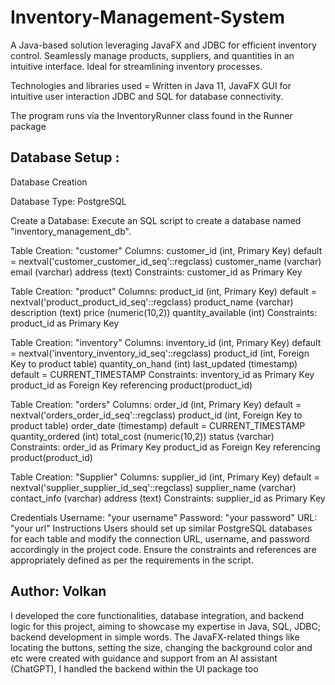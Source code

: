 # Inventory-Management-System

A Java-based solution leveraging JavaFX and JDBC for efficient inventory control. Seamlessly manage products, suppliers, and quantities in an intuitive interface. Ideal for streamlining inventory processes.

Technologies and libraries used = Written in Java 11, JavaFX GUI for intuitive user interaction JDBC and SQL for database connectivity.

The program runs via  the InventoryRunner class found in the Runner package


## Database Setup :

Database Creation

Database Type: PostgreSQL

Create a Database: Execute an SQL script to create a database named "inventory_management_db".

Table Creation: "customer"
Columns:
customer_id (int, Primary Key) default = nextval('customer_customer_id_seq'::regclass)
customer_name (varchar)
email (varchar)
address (text)
Constraints:
customer_id as Primary Key

Table Creation: "product"
Columns:
product_id (int, Primary Key) default = nextval('product_product_id_seq'::regclass)
product_name (varchar)
description (text)
price (numeric(10,2))
quantity_available (int)
Constraints:
product_id as Primary Key

Table Creation: "inventory"
Columns:
inventory_id (int, Primary Key) default = nextval('inventory_inventory_id_seq'::regclass)
product_id (int, Foreign Key to product table)
quantity_on_hand (int)
last_updated (timestamp) default = CURRENT_TIMESTAMP
Constraints:
inventory_id as Primary Key
product_id as Foreign Key referencing product(product_id)

Table Creation: "orders"
Columns:
order_id (int, Primary Key) default = nextval('orders_order_id_seq'::regclass)
product_id (int, Foreign Key to product table)
order_date (timestamp) default = CURRENT_TIMESTAMP
quantity_ordered (int)
total_cost (numeric(10,2))
status (varchar)
Constraints:
order_id as Primary Key
product_id as Foreign Key referencing product(product_id)

Table Creation: "Supplier"
Columns:
supplier_id (int, Primary Key) default = nextval('supplier_supplier_id_seq'::regclass)
supplier_name (varchar)
contact_info (varchar)
address (text)
Constraints:
supplier_id as Primary Key


Credentials
Username: "your username"
Password: "your password"
URL: "your url"
Instructions
Users should set up similar PostgreSQL databases for each table and modify the connection URL, username, and password accordingly in the project code. Ensure the constraints and references are appropriately defined as per the requirements in the script.

## Author: Volkan

I developed the core functionalities, database integration, and backend logic for this project, aiming to showcase my expertise in Java, SQL, JDBC; backend development in simple words. The JavaFX-related things like locating the buttons, setting the size, changing the background color and etc were created with guidance and support from an AI assistant (ChatGPT), I handled the backend within the UI package too


